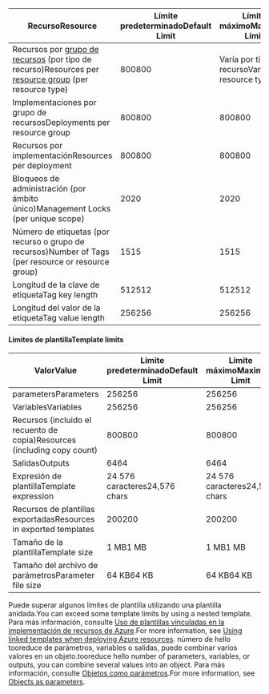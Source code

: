 | <span data-ttu-id="5c69f-101">Recurso</span><span class="sxs-lookup"><span data-stu-id="5c69f-101">Resource</span></span> | <span data-ttu-id="5c69f-102">Límite predeterminado</span><span class="sxs-lookup"><span data-stu-id="5c69f-102">Default Limit</span></span> | <span data-ttu-id="5c69f-103">Límite máximo</span><span class="sxs-lookup"><span data-stu-id="5c69f-103">Maximum Limit</span></span> |
| --- | --- | --- |
| <span data-ttu-id="5c69f-104">Recursos por [grupo de recursos](../articles/azure-resource-manager/resource-group-overview.md#resource-groups) (por tipo de recurso)</span><span class="sxs-lookup"><span data-stu-id="5c69f-104">Resources per [resource group](../articles/azure-resource-manager/resource-group-overview.md#resource-groups) (per resource type)</span></span> |<span data-ttu-id="5c69f-105">800</span><span class="sxs-lookup"><span data-stu-id="5c69f-105">800</span></span> |<span data-ttu-id="5c69f-106">Varía por tipo de recurso</span><span class="sxs-lookup"><span data-stu-id="5c69f-106">Varies per resource type</span></span> |
| <span data-ttu-id="5c69f-107">Implementaciones por grupo de recursos</span><span class="sxs-lookup"><span data-stu-id="5c69f-107">Deployments per resource group</span></span> |<span data-ttu-id="5c69f-108">800</span><span class="sxs-lookup"><span data-stu-id="5c69f-108">800</span></span> |<span data-ttu-id="5c69f-109">800</span><span class="sxs-lookup"><span data-stu-id="5c69f-109">800</span></span> |
| <span data-ttu-id="5c69f-110">Recursos por implementación</span><span class="sxs-lookup"><span data-stu-id="5c69f-110">Resources per deployment</span></span> |<span data-ttu-id="5c69f-111">800</span><span class="sxs-lookup"><span data-stu-id="5c69f-111">800</span></span> |<span data-ttu-id="5c69f-112">800</span><span class="sxs-lookup"><span data-stu-id="5c69f-112">800</span></span> |
| <span data-ttu-id="5c69f-113">Bloqueos de administración (por ámbito único)</span><span class="sxs-lookup"><span data-stu-id="5c69f-113">Management Locks (per unique scope)</span></span> |<span data-ttu-id="5c69f-114">20</span><span class="sxs-lookup"><span data-stu-id="5c69f-114">20</span></span> |<span data-ttu-id="5c69f-115">20</span><span class="sxs-lookup"><span data-stu-id="5c69f-115">20</span></span> |
| <span data-ttu-id="5c69f-116">Número de etiquetas (por recurso o grupo de recursos)</span><span class="sxs-lookup"><span data-stu-id="5c69f-116">Number of Tags (per resource or resource group)</span></span> |<span data-ttu-id="5c69f-117">15</span><span class="sxs-lookup"><span data-stu-id="5c69f-117">15</span></span> |<span data-ttu-id="5c69f-118">15</span><span class="sxs-lookup"><span data-stu-id="5c69f-118">15</span></span> |
| <span data-ttu-id="5c69f-119">Longitud de la clave de etiqueta</span><span class="sxs-lookup"><span data-stu-id="5c69f-119">Tag key length</span></span> |<span data-ttu-id="5c69f-120">512</span><span class="sxs-lookup"><span data-stu-id="5c69f-120">512</span></span> |<span data-ttu-id="5c69f-121">512</span><span class="sxs-lookup"><span data-stu-id="5c69f-121">512</span></span> |
| <span data-ttu-id="5c69f-122">Longitud del valor de la etiqueta</span><span class="sxs-lookup"><span data-stu-id="5c69f-122">Tag value length</span></span> |<span data-ttu-id="5c69f-123">256</span><span class="sxs-lookup"><span data-stu-id="5c69f-123">256</span></span> |<span data-ttu-id="5c69f-124">256</span><span class="sxs-lookup"><span data-stu-id="5c69f-124">256</span></span> |


#### <a name="template-limits"></a><span data-ttu-id="5c69f-125">Límites de plantilla</span><span class="sxs-lookup"><span data-stu-id="5c69f-125">Template limits</span></span>

| <span data-ttu-id="5c69f-126">Valor</span><span class="sxs-lookup"><span data-stu-id="5c69f-126">Value</span></span> | <span data-ttu-id="5c69f-127">Límite predeterminado</span><span class="sxs-lookup"><span data-stu-id="5c69f-127">Default Limit</span></span> | <span data-ttu-id="5c69f-128">Límite máximo</span><span class="sxs-lookup"><span data-stu-id="5c69f-128">Maximum Limit</span></span> |
| --- | --- | --- |
| <span data-ttu-id="5c69f-129">parameters</span><span class="sxs-lookup"><span data-stu-id="5c69f-129">Parameters</span></span> |<span data-ttu-id="5c69f-130">256</span><span class="sxs-lookup"><span data-stu-id="5c69f-130">256</span></span> |<span data-ttu-id="5c69f-131">256</span><span class="sxs-lookup"><span data-stu-id="5c69f-131">256</span></span> |
| <span data-ttu-id="5c69f-132">Variables</span><span class="sxs-lookup"><span data-stu-id="5c69f-132">Variables</span></span> |<span data-ttu-id="5c69f-133">256</span><span class="sxs-lookup"><span data-stu-id="5c69f-133">256</span></span> |<span data-ttu-id="5c69f-134">256</span><span class="sxs-lookup"><span data-stu-id="5c69f-134">256</span></span> |
| <span data-ttu-id="5c69f-135">Recursos (incluido el recuento de copia)</span><span class="sxs-lookup"><span data-stu-id="5c69f-135">Resources (including copy count)</span></span> |<span data-ttu-id="5c69f-136">800</span><span class="sxs-lookup"><span data-stu-id="5c69f-136">800</span></span> |<span data-ttu-id="5c69f-137">800</span><span class="sxs-lookup"><span data-stu-id="5c69f-137">800</span></span> |
| <span data-ttu-id="5c69f-138">Salidas</span><span class="sxs-lookup"><span data-stu-id="5c69f-138">Outputs</span></span> |<span data-ttu-id="5c69f-139">64</span><span class="sxs-lookup"><span data-stu-id="5c69f-139">64</span></span> |<span data-ttu-id="5c69f-140">64</span><span class="sxs-lookup"><span data-stu-id="5c69f-140">64</span></span> |
| <span data-ttu-id="5c69f-141">Expresión de plantilla</span><span class="sxs-lookup"><span data-stu-id="5c69f-141">Template expression</span></span> |<span data-ttu-id="5c69f-142">24 576 caracteres</span><span class="sxs-lookup"><span data-stu-id="5c69f-142">24,576 chars</span></span> |<span data-ttu-id="5c69f-143">24 576 caracteres</span><span class="sxs-lookup"><span data-stu-id="5c69f-143">24,576 chars</span></span> |
| <span data-ttu-id="5c69f-144">Recursos de plantillas exportadas</span><span class="sxs-lookup"><span data-stu-id="5c69f-144">Resources in exported templates</span></span> |<span data-ttu-id="5c69f-145">200</span><span class="sxs-lookup"><span data-stu-id="5c69f-145">200</span></span> |<span data-ttu-id="5c69f-146">200</span><span class="sxs-lookup"><span data-stu-id="5c69f-146">200</span></span> | 
| <span data-ttu-id="5c69f-147">Tamaño de la plantilla</span><span class="sxs-lookup"><span data-stu-id="5c69f-147">Template size</span></span> |<span data-ttu-id="5c69f-148">1 MB</span><span class="sxs-lookup"><span data-stu-id="5c69f-148">1 MB</span></span> |<span data-ttu-id="5c69f-149">1 MB</span><span class="sxs-lookup"><span data-stu-id="5c69f-149">1 MB</span></span> |
| <span data-ttu-id="5c69f-150">Tamaño del archivo de parámetros</span><span class="sxs-lookup"><span data-stu-id="5c69f-150">Parameter file size</span></span> |<span data-ttu-id="5c69f-151">64 KB</span><span class="sxs-lookup"><span data-stu-id="5c69f-151">64 KB</span></span> |<span data-ttu-id="5c69f-152">64 KB</span><span class="sxs-lookup"><span data-stu-id="5c69f-152">64 KB</span></span> |

<span data-ttu-id="5c69f-153">Puede superar algunos límites de plantilla utilizando una plantilla anidada.</span><span class="sxs-lookup"><span data-stu-id="5c69f-153">You can exceed some template limits by using a nested template.</span></span> <span data-ttu-id="5c69f-154">Para más información, consulte [Uso de plantillas vinculadas en la implementación de recursos de Azure](../articles/azure-resource-manager/resource-group-linked-templates.md).</span><span class="sxs-lookup"><span data-stu-id="5c69f-154">For more information, see [Using linked templates when deploying Azure resources](../articles/azure-resource-manager/resource-group-linked-templates.md).</span></span> <span data-ttu-id="5c69f-155">número de hello tooreduce de parámetros, variables o salidas, puede combinar varios valores en un objeto.</span><span class="sxs-lookup"><span data-stu-id="5c69f-155">tooreduce hello number of parameters, variables, or outputs, you can combine several values into an object.</span></span> <span data-ttu-id="5c69f-156">Para más información, consulte [Objetos como parámetros](../articles/azure-resource-manager/resource-manager-objects-as-parameters.md).</span><span class="sxs-lookup"><span data-stu-id="5c69f-156">For more information, see [Objects as parameters](../articles/azure-resource-manager/resource-manager-objects-as-parameters.md).</span></span>
